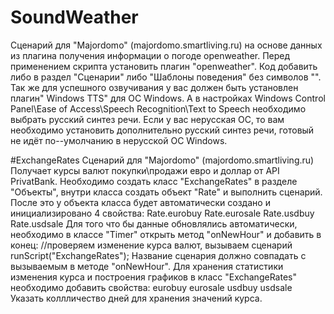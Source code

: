 # SoundWeather
Сценарий для "Majordomo" (majordomo.smartliving.ru) на основе данных из плагина получения информации о погоде openweather. Перед применением скрипта установить плагин "openweather". Код добавить либо в раздел "Сценарии" либо "Шаблоны поведения" без символов "<? php" и "?>". Так же для успешного озвучивания у вас должен быть установлен плагин" Windows TTS" для ОС Windows. А в настройках Windows 
Control Panel\Ease of Access\Speech Recognition\Text to Speech 
необходимо выбрать русский синтез речи. Если у вас нерусская ОС, то вам необходимо установить дополнительно русский синтез речи, готовый не идёт по--умолчанию в нерусской ОС Windows.

#ExchangeRates
Сценарий для "Majordomo" (majordomo.smartliving.ru) Получает курсы валют покупки\продажи евро и доллар от API PrivatBank.
Необходимо создать класс "ExchangeRates" в разделе "Объекты", внутри класса создать объект "Rate" и выполнить сценарий. После это у объекта класса будет автоматически создано и инициализировано 4 свойства:
Rate.eurobuy
Rate.eurosale
Rate.usdbuy
Rate.usdsale
Для того что бы данные обновлялись автоматически, необходимо в классе "Timer" открыть метод "onNewHour" и добавить в конец:
//проверяем изменение курса валют, вызываем сценарий
runScript("ExchangeRates");
Название сценария должно совпадать с вызываемым в методе "onNewHour".
Для хранения статистики изменения курса и построения графиков в класс "ExchangeRates" необходимо добавить свойства:
eurobuy
eurosale
usdbuy
usdsale
Указать коллличество дней для хранения значений курса.
